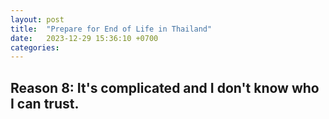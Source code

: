 ```yaml
---
layout: post
title:  "Prepare for End of Life in Thailand"
date:   2023-12-29 15:36:10 +0700
categories:
---
```


## Reason 8: It's complicated and I don't know who I can trust.
